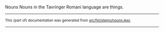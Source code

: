 Nouns
Nouns in the Tavringer Romani language are things.

* * *

<small>This (part of) documentation was generated from [src/fst/stems/nouns.lexc](https://github.com/giellalt/lang-rmu-x-testing/blob/main/src/fst/stems/nouns.lexc)</small>

---

